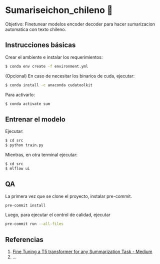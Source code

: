 # Sumariseichon_chileno 🐣

Objetivo: Finetunear modelos encoder decoder para hacer sumarizacion automatica
con texto chileno.

##  Instrucciones básicas

Crear el ambiente e instalar los requerimientos:

```bash
$ conda env create -f environment.yml
```

(Opcional) En caso de necesitar los binarios de cuda, ejecutar:

```bash
$ conda install -c anaconda cudatoolkit
```


Para activarlo:

```bash
$ conda activate sum
```

## Entrenar el modelo

Ejecutar:

```bash
$ cd src
$ python train.py
```

Mientras, en otra terminal ejecutar:


```bash
$ cd src
$ mlflow ui
```

## QA

La primera vez que se clone el proyecto, instalar pre-commit.

```bash
pre-commit install
```

Luego, para ejecutar el control de calidad, ejecutar

```bash
pre-commit run --all-files
```

## Referencias

1. [Fine Tuning a T5 transformer for any Summarization Task - Medium](https://towardsdatascience.com/fine-tuning-a-t5-transformer-for-any-summarization-task-82334c64c81)
2. ...
